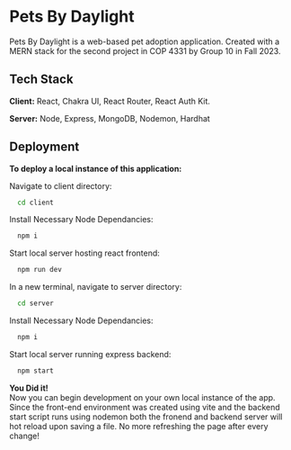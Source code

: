 
# Pets By Daylight

Pets By Daylight is a web-based pet adoption application. Created with a MERN stack for the second project in COP 4331 by Group 10 in Fall 2023.


## Tech Stack

**Client:** React, Chakra UI, React Router, React Auth Kit.

**Server:** Node, Express, MongoDB, Nodemon, Hardhat


## Deployment

**To deploy a local instance of this application:**  

  Navigate to client directory:  
```bash
  cd client
```
  Install Necessary Node Dependancies:  
```bash
  npm i
```
  Start local server hosting react frontend:  
```bash
  npm run dev
```
  In a new terminal, navigate to server directory:  
```bash
  cd server
```
  Install Necessary Node Dependancies:  
```bash
  npm i
```
  Start local server running express backend:  
```bash
  npm start
```
  
  **You Did it!**  
  Now you can begin development on your own local instance of the app. Since the front-end environment was created using vite and the backend start script runs using nodemon both the fronend and backend server will hot reload upon saving a file. No more refreshing the page after every change!



